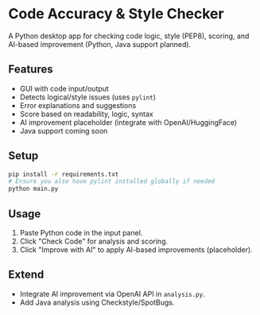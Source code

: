 # Code Accuracy & Style Checker

A Python desktop app for checking code logic, style (PEP8), scoring, and AI-based improvement (Python, Java support planned).

## Features

- GUI with code input/output
- Detects logical/style issues (uses `pylint`)
- Error explanations and suggestions
- Score based on readability, logic, syntax
- AI improvement placeholder (integrate with OpenAI/HuggingFace)
- Java support coming soon

## Setup

```bash
pip install -r requirements.txt
# Ensure you also have pylint installed globally if needed
python main.py
```

## Usage

1. Paste Python code in the input panel.
2. Click "Check Code" for analysis and scoring.
3. Click "Improve with AI" to apply AI-based improvements (placeholder).

## Extend

- Integrate AI improvement via OpenAI API in `analysis.py`.
- Add Java analysis using Checkstyle/SpotBugs.
